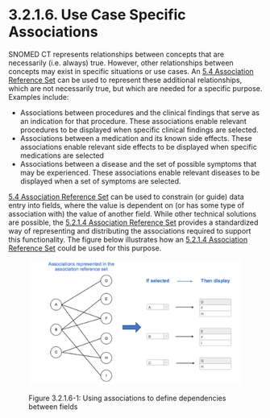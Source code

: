 # 3.2.1.6. Use Case Specific Associations

SNOMED CT represents relationships between concepts that are necessarily (i.e. always) true. However, other relationships between concepts may exist in specific situations or use cases. An [5.4 Association Reference Set](https://github.com/IHTSDO/snomedct-refset-guide/blob/main/3%20requirements-and-use-cases/3.2%20use-cases/3.2.1%20search-and-data-entry/5.4-Association-Reference-Set_35985671.html) can be used to represent these additional relationships, which are not necessarily true, but which are needed for a specific purpose. Examples include:

* Associations between procedures and the clinical findings that serve as an indication for that procedure. These associations enable relevant procedures to be displayed when specific clinical findings are selected.
* Associations between a medication and its known side effects. These associations enable relevant side effects to be displayed when specific medications are selected
* Associations between a disease and the set of possible symptoms that may be experienced. These associations enable relevant diseases to be displayed when a set of symptoms are selected.

[5.4 Association Reference Set](https://github.com/IHTSDO/snomedct-refset-guide/blob/main/3%20requirements-and-use-cases/3.2%20use-cases/3.2.1%20search-and-data-entry/5.4-Association-Reference-Set_35985671.html) can be used to constrain (or guide) data entry into fields, where the value is dependent on (or has some type of association with) the value of another field. While other technical solutions are possible, the [5.2.1.4 Association Reference Set](https://confluence.ihtsdotools.org/display/DOCRELFMT/5.2.1.4+Association+Reference+Set) provides a standardized way of representing and distributing the associations required to support this functionality. The figure below illustrates how an [5.2.1.4 Association Reference Set](https://confluence.ihtsdotools.org/display/DOCRELFMT/5.2.1.4+Association+Reference+Set) could be used for this purpose.

<figure><img src="../../../images/35986224.png" alt=""><figcaption><p>Figure 3.2.1.6-1: Using associations to define dependencies between fields</p></figcaption></figure>
